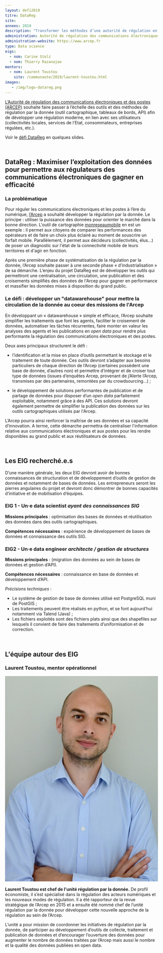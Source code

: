 ```yaml
---
layout: defi2019
titre: DataReg
site:  
annees: 2019
description: "Transformer les méthodes d’une autorité de régulation en mettant la circulation de la donnée au cœur de ses missions"
administration: Autorité de régulation des communications électroniques et des postes
administration-website: https://www.arcep.fr
type: Data science
eigs:
  - nom: Carine Stolz
  - nom: Thierry Razanajao
mentors:
  - nom: Laurent Toustou
    site: /communaute/2019/laurent-toustou.html
images:
   - /img/logo-datareg.png
---
```


[L’Autorité de régulation des communications électroniques et des
postes (ARCEP)](https://www.arcep.fr/) souhaite faire passer à l’échelle des outils et des
méthodes de régulation par la donnée (outil cartographique,
tableaux de bords, API) afin de développer une régulation moderne, en
lien avec ses utilisateurs (collectivités locales, services de l’Etat,
consommateurs, entreprises régulées, etc.).

Voir le [défi DataReg](https://speakerdeck.com/eig2018/pitch-datareg-defi-eig3) en quelques slides.

<br/>

## DataReg : Maximiser l’exploitation des données pour permettre aux régulateurs des communications électroniques de gagner en efficacité

### La problématique

Pour réguler les communications électroniques et les postes à l’ère
du numérique, [l’Arcep](https://www.arcep.fr/) a souhaité développer
la régulation par la donnée. Le principe : utiliser la puissance des
données pour orienter le marché dans la bonne direction. L'outil de
cartographie [monreseaumobile](https://www.monreseaumobile.fr/) en
est un exemple : il permet aux citoyens de comparer les performances
des opérateurs et de faire un choix plus éclairé au moment de souscrire
un forfait mobile. Parallèlement, il permet aux décideurs (collectivités,
élus...) de poser un diagnostic sur l'état de la connectivité mobile
de leurs territoires et d'agir en fonction.

Après une première phase de systématisation de la régulation par la
donnée, l’Arcep souhaite passer à une seconde phase « d’industrialisation »
de sa démarche. L’enjeu du projet DataReg est de développer les outils qui
permettront une centralisation, une circulation, une publication et des croisements
simplifiés des données de l'Arcep pour gagner en performance et massifier
les données mises à disposition du grand public.

### Le défi : développer un "datawarehouse" pour mettre la circulation de la donnée au coeur des missions de l'Arcep

En développant un « datawarehouse » simple et efficace, l’Arcep
souhaite simplifier les traitements que font les agents, faciliter le
croisement de données, automatiser les tâches récurrentes, faire
monter en valeur les analyses des agents et les publications en _open
data_ pour rendre plus performante la régulation des communications
électroniques et des postes.

Deux axes principaux structurent le défi :

-	l’identification et la mise en place d’outils permettant le
     stockage et le traitement de toute donnée. Ces outils devront
     s’adapter aux besoins particuliers de chaque direction de l’Arcep
     (certaines possèdent une base de donnée, d’autres non) et
     permettre d’intégrer et de croiser tout type de données (issues
     d’enquêtes Arcep, provenant de j’Alerte l’Arcep, transmises par
     des partenaires, remontées par du crowdsourcing…) ;

-	le développement de solutions performantes de publication et de
     partage de données pour disposer d’un _open data_ parfaitement
     exploitable, notamment grâce à des API. Ces solutions devront
     également permettre de simplifier la publication des données sur
     les outils cartographiques utilisés par l'Arcep.

L’Arcep pourra ainsi renforcer la maîtrise de ses données et sa
capacité d’innovation. A terme, cette démarche permettra de
centraliser l'information relative aux communications électroniques et
aux postes pour les rendre disponibles au grand public et aux
réutilisateurs de données.

<br/>

## Les EIG recherché.e.s

D’une manière générale, les deux EIG devront avoir de bonnes
connaissances de structuration et de développement d’outils de gestion
de données et notamment de bases de données. Les entrepreneurs seront
les pierres angulaires du projet et devront donc démontrer de bonnes
capacités d’initiative et de mobilisation d’équipes.

### EIG 1 - Un·e data scientist _ayant des connaissances SIG_

**Missions principales** : optimisation des bases de données et
réutilisation des données dans des outils cartographiques.

**Compétences nécessaires** : expérience de développement de bases de
données et connaissance des outils SIG.

### EIG2 - Un·e data engineer _architecte / gestion de structures_

**Missions principales** : (migration des données au sein de bases de
données et gestion d’API).

**Compétences nécessaires** : connaissance en base de données et développement d’API.

_Précisions techniques_ :

-	Le système de gestion de base de données utilisé est PostgreSQL
     muni de PostGIS ;
-	Les traitements peuvent être réalisés en python, et se font
     aujourd’hui notamment via Talend (Java) ;
-	Les fichiers exploités sont des fichiers plats ainsi que des
     shapefiles sur lesquels il convient de faire des traitements
     d’uniformisation et de correction.

<br/>

## L'équipe autour des EIG

### Laurent Toustou, mentor opérationnel

![Laurent Toustou](/img/communaute/laurent-toustou.png)

**Laurent Toustou est chef de l'unité régulation par la donnée.** De
profil économiste, il s’est spécialisé dans la régulation des acteurs
numériques et les nouveaux modes de régulation. Il a été rapporteur de
la revue stratégique de l’Arcep en 2015 et a ensuite été nommé chef de
l’unité régulation par la donnée pour développer cette nouvelle
approche de la régulation au sein de l’Arcep.

L’unité a pour mission de coordonner les initiatives de régulation par
la donnée, de participer au développement d’outils de collecte,
traitement et publication de données et d’encourager l’ouverture des
données pour augmenter le nombre de données traitées par l’Arcep mais
aussi le nombre et la qualité des données publiées en open data.

